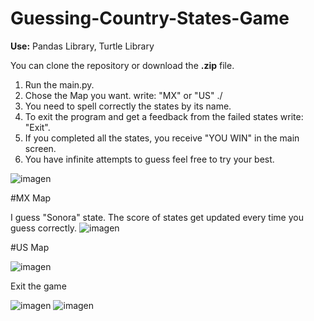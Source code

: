 # Guessing-Country-States-Game

**Use:**
Pandas Library, Turtle Library

You can clone the repository or download the **.zip** file.
1. Run the main.py.
2. Chose the Map you want. write: "MX" or "US" ./
3. You need to spell correctly the states by its name.
4. To exit the program and get a feedback from the failed states write: "Exit".
5. If you completed all the states, you receive "YOU WIN" in the main screen.
6. You have infinite attempts to guess feel free to try your best.

![imagen](https://user-images.githubusercontent.com/49128144/149606258-c2ad7841-780b-4f96-8d12-c88a286920bb.png)



#MX Map


I guess "Sonora" state.
The score of states get updated every time you guess correctly.
![imagen](https://user-images.githubusercontent.com/49128144/149606323-3b5ef878-2ad7-4b9d-a3a6-20da86cc7877.png)



#US Map

![imagen](https://user-images.githubusercontent.com/49128144/149606425-521068c8-d6dc-4ea9-8d02-2c99ee0ea439.png)


Exit the game

![imagen](https://user-images.githubusercontent.com/49128144/149606527-98407fa8-bdde-45f2-979c-986d46e309bd.png)
![imagen](https://user-images.githubusercontent.com/49128144/149606533-b2a400b7-1b70-4d69-a26a-a85946215959.png)
